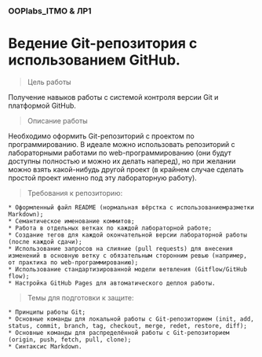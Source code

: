 ### OOPlabs_ITMO & ЛР1 ###
# Ведение Git-репозитория с использованием GitHub.

> Цель работы
  
  
Получение навыков работы с системой контроля версии Git и платформой GitHub.

> Описание работы
  
  
Необходимо оформить Git-репозиторий с проектом по программированию. 
В идеале можно использовать репозиторий с лабораторными работами по web-программированию 
(они будут доступны полностью и можно их делать наперед), но при желании можно взять 
какой-нибудь другой проект (в крайнем случае сделать простой проект именно под эту 
лабораторную работу).

>Требования к репозиторию:
  
  
	* Оформленный файл README (нормальная вёрстка с использованиемразметки Markdown);
	* Семантическое именование коммитов;
	* Работа в отдельных ветках по каждой лабораторной работе;
	* Создание тегов для каждой окончательной версии лабораторной работы (после каждой сдачи);
	* Использование запросов на слияние (pull requests) для внесения изменений в основную ветку с обязательным сторонним ревью (например, от практика по web-программированию);
	* Использование стандартизированной модели ветвления (Gitflow/GitHub flow);
	* Настройка GitHub Pages для автоматического деплоя работы.

>Темы для подготовки к защите:  
  
  
	* Принципы работы Git;
	* Основные команды для локальной работы с Git-репозиторием (init, add, status, commit, branch, tag, checkout, merge, redet, restore, diff);
	* Основные команды для распределённой работы с Git-репозиторием (origin, push, fetch, pull, clone);
	* Синтаксис Markdown.
